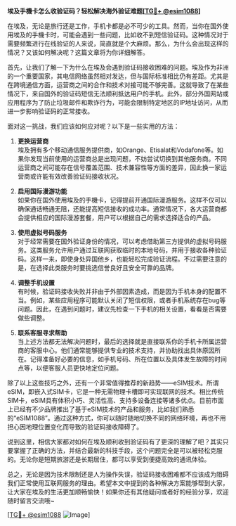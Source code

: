**埃及手機卡怎么收验证码？轻松解决海外验证难题[[TG💪+ @esim1088](https://t.me/s/esim1088)]**

在埃及，无论是旅行还是工作，手机卡都是必不可少的工具。然而，当你在国外使用埃及的手機卡时，可能会遇到一些问题，比如收不到短信验证码。这种情况对于需要频繁进行在线验证的人来说，简直就是个大麻烦。那么，为什么会出现这样的情况？又该如何解决呢？这篇文章将为你详细解答。

首先，让我们了解一下为什么在埃及会遇到验证码接收困难的问题。埃及作为非洲的一个重要国家，其电信网络虽然相对发达，但与国际标准相比仍有差距。尤其是在跨境通信方面，运营商之间的合作和技术对接可能不够完善。这就导致了在某些情况下，来自国外的验证码短信无法顺利抵达用户的手机。此外，部分外国网站或应用程序为了防止垃圾邮件和欺诈行为，可能会限制特定地区的IP地址访问，从而进一步影响验证码的正常接收。

面对这一挑战，我们应该如何应对呢？以下是一些实用的方法：

1. **更换运营商**  
   埃及拥有多个移动通信服务提供商，如Orange、Etisalat和Vodafone等。如果你发现当前使用的运营商总是出现问题，不妨尝试切换到其他服务商。不同运营商之间可能存在信号覆盖范围、技术兼容性等方面的差异，因此换一家运营商或许能有效改善验证码接收状况。

2. **启用国际漫游功能**  
   如果你在国外使用埃及的手機卡，记得提前开通国际漫游服务。这样不仅可以确保通话畅通无阻，还能提高短信接收的成功率。通常情况下，各大运营商都会提供相应的国际漫游套餐，用户可以根据自己的需求选择适合的产品。

3. **使用虚拟号码服务**  
   对于经常需要在国外验证身份的情况，可以考虑借助第三方提供的虚拟号码服务。这类服务允许用户通过互联网获取临时的本地号码，并用于接收各种验证码。这样一来，即使身处异国他乡，也能轻松完成验证流程。不过需要注意的是，在选择此类服务时要挑选信誉良好且安全可靠的品牌。

4. **调整手机设置**  
   有时候，验证码接收失败并非由于外部因素造成，而是因为手机本身的配置不当。例如，某些应用程序可能默认关闭了短信权限，或者手机系统存在bug等问题。因此，在遇到问题时，建议先检查一下手机的相关设置，看看是否需要做些调整。

5. **联系客服寻求帮助**  
   当上述方法都无法解决问题时，最后的选择就是直接联系你的手机卡所属运营商的客服中心。他们通常能够提供专业的技术支持，并协助找出具体原因所在。记得准备好必要的信息，如手机号码、所在位置以及具体发生故障的时间点等，以便客服人员更快地定位问题。

除了以上这些技巧之外，还有一个非常值得推荐的新趋势——eSIM技术。所谓eSIM，即嵌入式SIM卡，它是一种无需物理卡槽即可实现联网的技术。相比传统SIM卡，eSIM具有体积小巧、灵活性高、支持多设备连接等诸多优点。目前市面上已经有不少品牌推出了基于eSIM技术的产品和服务，比如我们熟悉的“eSIM1088”。通过这种方式，你可以随时随地切换不同的网络环境，再也不用担心因地理位置变化而导致的验证码接收障碍了。

说到这里，相信大家都对如何在埃及顺利收到验证码有了更深的理解了吧？其实只要掌握了正确的方法，并结合最新的科技手段，这个问题完全是可以被轻松克服的。无论你是短期旅游还是长期居住，都可以享受到便捷高效的通讯体验。

总之，无论是因为技术限制还是人为操作失误，验证码接收困难都不应该成为阻碍我们正常使用互联网服务的理由。希望本文中提到的各种解决方案能够帮到大家，让大家在埃及的生活更加顺畅愉快！如果你还有其他疑问或者好的经验分享，欢迎随时留言交流哦~

[[TG💪+ @esim1088](https://t.me/s/esim1088) ![Image](https://i.postimg.cc/4NQfJmqS/Snipaste-2025-05-13-00-14-12.png)]